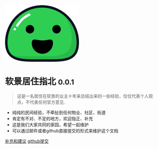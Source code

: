 <!-- _coverpage.md -->

![logo](icon.svg)

# 软景居住指北 <small>0.0.1</small>

> 这是一名居住在软景的业主十年来总结出来的一些经验，仅仅代表个人观点，不代表任何官方意见.

- 纯纯的民间经验，不牵扯到任何物业、社区、街道
- 肯定有不对、不足的地方，欢迎指正、补充
- 这是我们大家共同的家园，希望一起维护
- 可以通过邮件或者github直接提交的形式来维护这个文档

[补充和建议](mailto:19547138@qq.com)
[github提交](https://github.com/Sunlice/my-docsify-site.git)